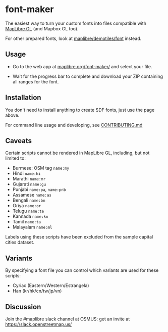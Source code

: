 # font-maker

The easiest way to turn your custom fonts into files compatible with [MapLibre GL](https://maplibre.org) (and Mapbox GL too).

For other prepared fonts, look at [maplibre/demotiles/font](https://github.com/maplibre/demotiles/tree/gh-pages/font) instead.

## Usage

* Go to the web app at [maplibre.org/font-maker/](https://maplibre.org/font-maker/) and select your file.

* Wait for the progress bar to complete and download your ZIP containing all ranges for the font. 

## Installation

You don't need to install anything to create SDF fonts, just use the page above. 

For command line usage and developing, see [CONTRIBUTING.md](CONTRIBUTING.md)

## Caveats

Certain scripts cannot be rendered in MapLibre GL, including, but not limited to:

* Burmese: OSM tag `name:my`
* Hindi `name:hi`
* Marathi `name:mr`
* Gujarati `name:gu`
* Punjabi `name:pa`, `name:pnb`
* Assamese `name:as`
* Bengali `name:bn`
* Oriya `name:or`
* Telugu `name:te`
* Kannada `name:kn`
* Tamil `name:ta`
* Malayalam `name:ml`

Labels using these scripts have been excluded from the sample capital cities dataset.

## Variants

By specifying a font file you can control which variants are used for these scripts:

* Cyriac (Eastern/Western/Estrangela)
* Han (kr/hk/cn/tw/jp/vn)

## Discussion

Join the #maplibre slack channel at OSMUS: get an invite at https://slack.openstreetmap.us/
